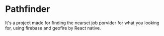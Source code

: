 # Pathfinder
It's a project made for finding the nearset job porvider for what you looking for,
using firebase and geofire by React native.
